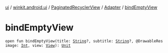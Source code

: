 [ui](../../../index.md) / [winkit.android.ui](../../index.md) / [PaginatedRecyclerView](../index.md) / [Adapter](index.md) / [bindEmptyView](./bind-empty-view.md)

# bindEmptyView

`open fun bindEmptyView(title: `[`String`](https://kotlinlang.org/api/latest/jvm/stdlib/kotlin/-string/index.html)`?, subtitle: `[`String`](https://kotlinlang.org/api/latest/jvm/stdlib/kotlin/-string/index.html)`?, @DrawableRes image: `[`Int`](https://kotlinlang.org/api/latest/jvm/stdlib/kotlin/-int/index.html)`, view: `[`View`](https://developer.android.com/reference/android/view/View.html)`): `[`Unit`](https://kotlinlang.org/api/latest/jvm/stdlib/kotlin/-unit/index.html)